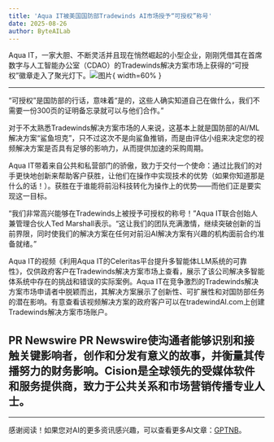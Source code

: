 ```yaml
---
title: 'Aqua IT被美国国防部Tradewinds AI市场授予“可授权”称号'
date: 2025-08-26
author: ByteAILab
---
```


Aqua IT，一家大胆、不断灵活并且现在悄然崛起的小型企业，刚刚凭借其在首席数字与人工智能办公室（CDAO）的Tradewinds解决方案市场上获得的“可授权”徽章走入了聚光灯下。![图片](https://ai-techpark.com/wp-content/uploads/Aqua-It.jpg){ width=60% }

---
“可授权”是国防部的行话，意味着“是的，这些人确实知道自己在做什么，我们不需要一份300页的证明备忘录就可以与他们合作。”

对于不太熟悉Tradewinds解决方案市场的人来说，这基本上就是国防部的AI/ML解决方案“鲨鱼坦克”，只不过这次不是向鲨鱼推销，而是由评估小组来决定您的视频解决方案是否具有足够的影响力，从而提供加速的采购周期。

Aqua IT带着来自公共和私营部门的骄傲，致力于交付一个使命：通过比我们的对手更快地创新来帮助客户获胜，让他们在操作中实现技术的优势（如果你知道那是什么的话！）。获胜在于谁能将前沿科技转化为操作上的优势——而他们正是要实现这一目标。

“我们非常高兴能够在Tradewinds上被授予可授权的称号！”Aqua IT联合创始人兼管理合伙人Ted Marshall表示。“这让我们的团队充满激情，继续突破创新的当前界限，同时使我们的解决方案在任何对前沿AI解决方案有兴趣的机构面前合约准备就绪。”

Aqua IT的视频《利用Aqua IT的Celeritas平台提升多智能体LLM系统的可靠性》，仅供政府客户在Tradewinds解决方案市场上查看，展示了该公司解决多智能体系统中存在的挑战和错误的实际案例。Aqua IT在竞争激烈的Tradewinds解决方案市场申请者中脱颖而出，其解决方案展示了创新性、可扩展性和对国防部任务的潜在影响。有意查看该视频解决方案的政府客户可以在tradewindAI.com上创建Tradewinds解决方案市场账户。

PR Newswire PR Newswire使沟通者能够识别和接触关键影响者，创作和分发有意义的故事，并衡量其传播努力的财务影响。Cision是全球领先的受媒体软件和服务提供商，致力于公共关系和市场营销传播专业人士。
---
---
感谢阅读！如果您对AI的更多资讯感兴趣，可以查看更多AI文章：[GPTNB](https://gptnb.com)。